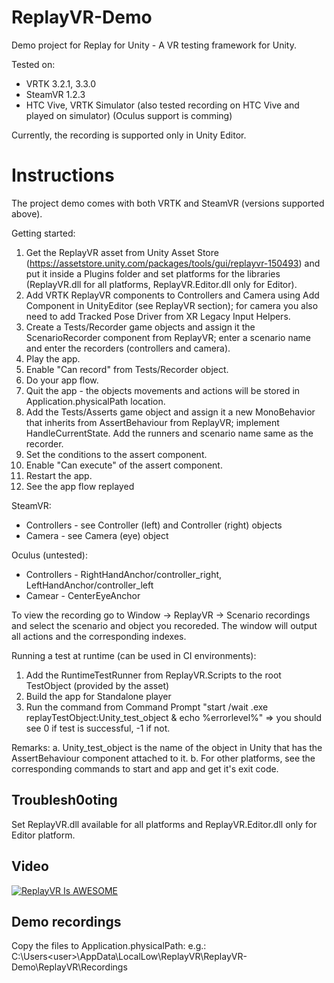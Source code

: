 # ReplayVR-Demo
Demo project for Replay for Unity - A VR testing framework for Unity.

Tested on:
- VRTK 3.2.1, 3.3.0
- SteamVR 1.2.3
- HTC Vive, VRTK Simulator (also tested recording on HTC Vive and played on simulator) (Oculus support is comming)

Currently, the recording is supported only in Unity Editor.

# Instructions
The project demo comes with both VRTK and SteamVR (versions supported above).

Getting started:
1. Get the ReplayVR asset from Unity Asset Store (https://assetstore.unity.com/packages/tools/gui/replayvr-150493) and put it inside a Plugins folder and set platforms for the libraries (ReplayVR.dll for all platforms, ReplayVR.Editor.dll only for Editor).
2. Add VRTK ReplayVR components to Controllers and Camera using Add Component in UnityEditor (see ReplayVR section); for camera you also need to add Tracked Pose Driver from XR Legacy Input Helpers.
3. Create a Tests/Recorder game objects and assign it the ScenarioRecorder component from ReplayVR; enter a scenario name and enter the recorders (controllers and camera).
4. Play the app.
5. Enable "Can record" from Tests/Recorder object.
6. Do your app flow.
7. Quit the app - the objects movements and actions will be stored in Application.physicalPath location.
8. Add the Tests/Asserts game object and assign it a new MonoBehavior that inherits from AssertBehaviour from ReplayVR; implement HandleCurrentState. Add the runners and scenario name same as the recorder.
9. Set the conditions to the assert component.
10. Enable "Can execute" of the assert component.
11. Restart the app.
12. See the app flow replayed

SteamVR:
- Controllers - see Controller (left) and Controller (right) objects
- Camera - see Camera (eye) object

Oculus (untested):
- Controllers - RightHandAnchor/controller_right, LeftHandAnchor/controller_left
- Camear - CenterEyeAnchor

To view the recording go to Window -> ReplayVR -> Scenario recordings and select the scenario and object you recoreded. The window will output all actions and the corresponding indexes.

Running a test at runtime (can be used in CI environments):
1. Add the RuntimeTestRunner from ReplayVR.Scripts to the root TestObject (provided by the asset)
2. Build the app for Standalone player
3. Run the command from Command Prompt "start /wait <app>.exe replayTestObject:Unity_test_object & echo %errorlevel%" => you should see 0 if test is successful, -1 if not.

Remarks:
a. Unity_test_object is the name of the object in Unity that has the AssertBehaviour component attached to it.
b. For other platforms, see the corresponding commands to start and app and get it's exit code.

## Troublesh0oting
Set ReplayVR.dll available for all platforms and ReplayVR.Editor.dll only for Editor platform.

## Video
[![ReplayVR Is AWESOME](https://img.youtube.com/vi/-IUC0XG-LZA/0.jpg)](https://www.youtube.com/watch?v=-IUC0XG-LZA "ReplayVR Is AWESOME")

## Demo recordings
Copy the files to Application.physicalPath:
e.g.: C:\Users\<user>\AppData\LocalLow\ReplayVR\ReplayVR-Demo\ReplayVR\Recordings
